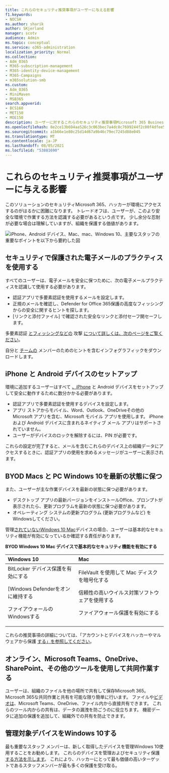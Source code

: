 ```yaml
---
title: これらのセキュリティ推奨事項がユーザーに与える影響
f1.keywords:
- NOCSH
ms.author: sharik
author: SKjerland
manager: scotv
audience: Admin
ms.topic: conceptual
ms.service: o365-administration
localization_priority: Normal
ms.collection:
- Adm_O365
- M365-subscription-management
- M365-identity-device-management
- M365-Campaigns
- m365solution-smb
ms.custom:
- Adm_O365
- MiniMaven
- MSB365
search.appverid:
- BCS160
- MET150
- MOE150
description: ユーザーに対するこれらのセキュリティ推奨事項Microsoft 365 Business Premiumユーザーに与える影響とデータの保護について学習します。
ms.openlocfilehash: 8e2ce13b694aa526c3c063bec7a4dc8c7699244f2c00f4dfee5d38bfe5208b1b
ms.sourcegitcommit: a1b66e1e80c25d14d67a9b46c79ec7245d88e045
ms.translationtype: MT
ms.contentlocale: ja-JP
ms.lasthandoff: 08/05/2021
ms.locfileid: "53881690"
---
```

# <a name="how-these-security-recommendations-affect-your-users"></a>これらのセキュリティ推奨事項がユーザーに与える影響

このソリューションのセキュリティMicrosoft 365、ハッカーが環境にアクセスするのがはるかに困難になります。 トレードオフは、ユーザーが、このより安全な環境で作業する方法を認識する必要があるという点です。 少し余分な忍耐が必要な場合は理解していますが、組織を保護する価値があります。

![iPhone、Android デバイス、Mac、mac、Windows 10、主要なスタッフの重要なポイントを以下から要約した図](../media/M365-democracy-Users_900px.png)

## <a name="use-secure-email-practices"></a>セキュリティで保護された電子メールのプラクティスを使用する

すべてのユーザーは、電子メールを安全に保つために、次の電子メールプラクティスを認識して使用する必要があります。

- 認証アプリで多要素認証を使用するメールを設定します。
- 正規のメールを確認し、Defender for Office 365保護の高度なフィッシングからの安全に関するヒントを探します。
- [リンクと添付ファイル] で確認された安全なリンクと添付セーフ開セーフします。

多要素認証 [とフィッシングなどの](m365-campaigns-multifactor-authenication.md) 攻撃 [について詳しくは、次のページをご覧ください](m365-campaigns-phishing-and-attacks.md)。

自分と [チームの](m365-campaigns-protect-campaign-infographic.md) メンバーのためのヒントを含むインフォグラフィックをダウンロードします。

## <a name="set-up-iphones-and-android-devices"></a>iPhone と Android デバイスのセットアップ

環境に追加するユーザーはすべて [、iPhone](../business/set-up-mobile-devices.md?toc=%2Fmicrosoft-365%2Fcampaigns%2Ftoc.json) と Android デバイスをセットアップして安全に動作するために数分かかる必要があります。

- 認証アプリで多要素認証を使用するデバイスを設定します。
- アプリ ストアからモバイル、Word、Outlook、OneDriveその他の Microsoft アプリを含む、Microsoft モバイル アプリを使用します。 iPhone および Android デバイスに含まれるネイティブ メール アプリはサポートされていません。 
- ユーザーがデバイスのロックを解除するには、PIN が必要です。

これらの設定が完了すると、メールを含むこれらのデバイス上の組織データにアクセスするときに、認証アプリの使用を求めるメッセージがユーザーに表示されます。

## <a name="keep-byod-macs-and-windows-10-pcs-fresh"></a>BYOD Macs と PC Windows 10を最新の状態に保つ

また、ユーザーが主な作業デバイスを最新の状態に保つ必要があります。

- デスクトップ アプリの最新バージョンをインストールOffice、プロンプトが表示されたら、更新プログラムを最新の状態に保つ必要があります。
- オペレーティング システムの更新プログラム (更新プログラムなど) をWindowsしてください。

管理[されていないWindows 10 Mac](m365-campaigns-protect-pcs-macs.md)デバイスの場合、ユーザーは基本的なセキュリティ機能が有効になっているか確認する責任があります。

**BYOD Windows 10 Mac デバイスで基本的なセキュリティ機能を有効にする**

|**Windows 10**|**Mac**|
|:-----|:------|
|BitLocker デバイス保護を有効にする<p><p> [Windows Defenderをオンに維持する <p>ファイアウォールのWindowsする| FileVault を使用して Mac ディスクを暗号化する <p><p>信頼性の高いウイルス対策ソフトウェアを使用する <p>ファイアウォール保護を有効にする|

これらの推奨事項の詳細については、「アカウントとデバイスをハッカーやマルウェアから保護 [する」を参照してください](https://support.office.com/article/Protect-your-account-and-devices-from-hackers-and-malware-066d6216-a56b-4f90-9af3-b3a1e9a327d6#ID0EAABAAA=Windows_10)。

## <a name="collaborate-using-microsoft-teams-onedrive-sharepoint-online-and-other-tools"></a>オンライン、Microsoft Teams、OneDrive、SharePoint、その他のツールを使用して共同作業する

ユーザーは、組織のファイルを他の場所で共有して保存Microsoft 365。 Microsoft 365な共同作業と共有を可能な限り簡単に行います。 ファイルや[ビデオは](share-files-and-videos.md)、Microsoft Teams、OneDrive、ファイル内から直接共有できます。 これらのツール内からの共有は、データの漏洩を防ごうのに役立ちます。 機密データに追加の保護を追加して、組織外での共有を防止できます。

## <a name="set-up-managed-windows-10-devices"></a>管理対象デバイスをWindows 10する

最も重要なスタッフ メンバーは、新しく取得したデバイスを管理Windows 10使用することをお勧めします。 これらのデバイスを管理およびセキュリティ保護 [する方法を示します](../business/set-up-windows-devices.md?toc=/microsoft-365/campaigns/toc.json)。 これにより、ハッカーにとって最も価値の高いターゲットであるスタッフメンバーが最も多くの保護を受け取る。
